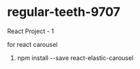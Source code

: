 # regular-teeth-9707

React Project - 1

for react carousel

1. npm install --save react-elastic-carousel
